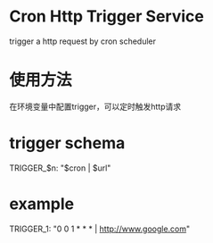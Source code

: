 # Cron Http Trigger Service

trigger a http request by cron scheduler

# 使用方法

在环境变量中配置trigger，可以定时触发http请求

# trigger schema

TRIGGER_$n: "$cron | $url"

# example

TRIGGER_1: "0 0 1 * * * | http://www.google.com"